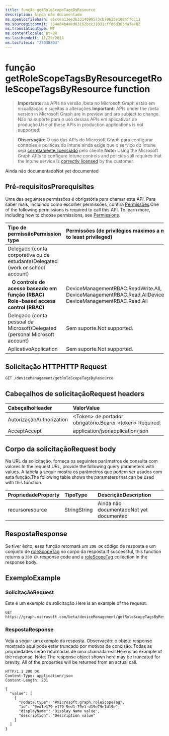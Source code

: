 ```yaml
---
title: função getRoleScopeTagsByResource
description: Ainda não documentado
ms.openlocfilehash: c6ccea13ee3b3314099573cb79625e1084ffdc13
ms.sourcegitcommit: 334e84b4aed63162bcc31831cffd6d363dafee02
ms.translationtype: MT
ms.contentlocale: pt-BR
ms.lasthandoff: 11/29/2018
ms.locfileid: "27038803"
---
```

# <a name="getrolescopetagsbyresource-function"></a><span data-ttu-id="7862b-103">função getRoleScopeTagsByResource</span><span class="sxs-lookup"><span data-stu-id="7862b-103">getRoleScopeTagsByResource function</span></span>

> <span data-ttu-id="7862b-104">**Importante:** as APIs na versão /beta no Microsoft Graph estão em visualização e sujeitas a alterações.</span><span class="sxs-lookup"><span data-stu-id="7862b-104">**Important:** APIs under the /beta version in Microsoft Graph are in preview and are subject to change.</span></span> <span data-ttu-id="7862b-105">Não há suporte para o uso dessas APIs em aplicativos de produção.</span><span class="sxs-lookup"><span data-stu-id="7862b-105">Use of these APIs in production applications is not supported.</span></span>

> <span data-ttu-id="7862b-106">**Observação:** O uso das APIs do Microsoft Graph para configurar controles e políticas do Intune ainda exige que o serviço do Intune seja [corretamente licenciado](https://go.microsoft.com/fwlink/?linkid=839381) pelo cliente.</span><span class="sxs-lookup"><span data-stu-id="7862b-106">**Note:** Using the Microsoft Graph APIs to configure Intune controls and policies still requires that the Intune service is [correctly licensed](https://go.microsoft.com/fwlink/?linkid=839381) by the customer.</span></span>

<span data-ttu-id="7862b-107">Ainda não documentado</span><span class="sxs-lookup"><span data-stu-id="7862b-107">Not yet documented</span></span>
## <a name="prerequisites"></a><span data-ttu-id="7862b-108">Pré-requisitos</span><span class="sxs-lookup"><span data-stu-id="7862b-108">Prerequisites</span></span>
<span data-ttu-id="7862b-p102">Uma das seguintes permissões é obrigatória para chamar esta API. Para saber mais, incluindo como escolher permissões, confira [Permissões](/graph/permissions-reference).</span><span class="sxs-lookup"><span data-stu-id="7862b-p102">One of the following permissions is required to call this API. To learn more, including how to choose permissions, see [Permissions](/graph/permissions-reference).</span></span>

|<span data-ttu-id="7862b-111">Tipo de permissão</span><span class="sxs-lookup"><span data-stu-id="7862b-111">Permission type</span></span>|<span data-ttu-id="7862b-112">Permissões (de privilégios máximos a mínimos)</span><span class="sxs-lookup"><span data-stu-id="7862b-112">Permissions (from most to least privileged)</span></span>|
|:---|:---|
|<span data-ttu-id="7862b-113">Delegado (conta corporativa ou de estudante)</span><span class="sxs-lookup"><span data-stu-id="7862b-113">Delegated (work or school account)</span></span>||
| <span data-ttu-id="7862b-114">&nbsp;&nbsp; **O controle de acesso baseado em função (RBAC)**</span><span class="sxs-lookup"><span data-stu-id="7862b-114">&nbsp; &nbsp; **Role-based access control (RBAC)**</span></span> | <span data-ttu-id="7862b-115">DeviceManagementRBAC.ReadWrite.All, DeviceManagementRBAC.Read.All</span><span class="sxs-lookup"><span data-stu-id="7862b-115">DeviceManagementRBAC.ReadWrite.All, DeviceManagementRBAC.Read.All</span></span>|
|<span data-ttu-id="7862b-116">Delegado (conta pessoal da Microsoft)</span><span class="sxs-lookup"><span data-stu-id="7862b-116">Delegated (personal Microsoft account)</span></span>|<span data-ttu-id="7862b-117">Sem suporte.</span><span class="sxs-lookup"><span data-stu-id="7862b-117">Not supported.</span></span>|
|<span data-ttu-id="7862b-118">Aplicativo</span><span class="sxs-lookup"><span data-stu-id="7862b-118">Application</span></span>|<span data-ttu-id="7862b-119">Sem suporte.</span><span class="sxs-lookup"><span data-stu-id="7862b-119">Not supported.</span></span>|

## <a name="http-request"></a><span data-ttu-id="7862b-120">Solicitação HTTP</span><span class="sxs-lookup"><span data-stu-id="7862b-120">HTTP Request</span></span>
<!-- {
  "blockType": "ignored"
}
-->
``` http
GET /deviceManagement/getRoleScopeTagsByResource
```

## <a name="request-headers"></a><span data-ttu-id="7862b-121">Cabeçalhos de solicitação</span><span class="sxs-lookup"><span data-stu-id="7862b-121">Request headers</span></span>
|<span data-ttu-id="7862b-122">Cabeçalho</span><span class="sxs-lookup"><span data-stu-id="7862b-122">Header</span></span>|<span data-ttu-id="7862b-123">Valor</span><span class="sxs-lookup"><span data-stu-id="7862b-123">Value</span></span>|
|:---|:---|
|<span data-ttu-id="7862b-124">Autorização</span><span class="sxs-lookup"><span data-stu-id="7862b-124">Authorization</span></span>|<span data-ttu-id="7862b-125">&lt;Token&gt; de portador obrigatório.</span><span class="sxs-lookup"><span data-stu-id="7862b-125">Bearer &lt;token&gt; Required.</span></span>|
|<span data-ttu-id="7862b-126">Accept</span><span class="sxs-lookup"><span data-stu-id="7862b-126">Accept</span></span>|<span data-ttu-id="7862b-127">application/json</span><span class="sxs-lookup"><span data-stu-id="7862b-127">application/json</span></span>|

## <a name="request-body"></a><span data-ttu-id="7862b-128">Corpo da solicitação</span><span class="sxs-lookup"><span data-stu-id="7862b-128">Request body</span></span>
<span data-ttu-id="7862b-129">Na URL da solicitação, forneça os seguintes parâmetros de consulta com valores.</span><span class="sxs-lookup"><span data-stu-id="7862b-129">In the request URL, provide the following query parameters with values.</span></span>
<span data-ttu-id="7862b-130">A tabela a seguir mostra os parâmetros que podem ser usados com esta função.</span><span class="sxs-lookup"><span data-stu-id="7862b-130">The following table shows the parameters that can be used with this function.</span></span>

|<span data-ttu-id="7862b-131">Propriedade</span><span class="sxs-lookup"><span data-stu-id="7862b-131">Property</span></span>|<span data-ttu-id="7862b-132">Tipo</span><span class="sxs-lookup"><span data-stu-id="7862b-132">Type</span></span>|<span data-ttu-id="7862b-133">Descrição</span><span class="sxs-lookup"><span data-stu-id="7862b-133">Description</span></span>|
|:---|:---|:---|
|<span data-ttu-id="7862b-134">recurso</span><span class="sxs-lookup"><span data-stu-id="7862b-134">resource</span></span>|<span data-ttu-id="7862b-135">String</span><span class="sxs-lookup"><span data-stu-id="7862b-135">String</span></span>|<span data-ttu-id="7862b-136">Ainda não documentado</span><span class="sxs-lookup"><span data-stu-id="7862b-136">Not yet documented</span></span>|



## <a name="response"></a><span data-ttu-id="7862b-137">Resposta</span><span class="sxs-lookup"><span data-stu-id="7862b-137">Response</span></span>
<span data-ttu-id="7862b-138">Se tiver êxito, essa função retornará um `200 OK` código de resposta e um conjunto de [roleScopeTag](../resources/intune-rbac-rolescopetag.md) no corpo da resposta.</span><span class="sxs-lookup"><span data-stu-id="7862b-138">If successful, this function returns a `200 OK` response code and a [roleScopeTag](../resources/intune-rbac-rolescopetag.md) collection in the response body.</span></span>

## <a name="example"></a><span data-ttu-id="7862b-139">Exemplo</span><span class="sxs-lookup"><span data-stu-id="7862b-139">Example</span></span>
### <a name="request"></a><span data-ttu-id="7862b-140">Solicitação</span><span class="sxs-lookup"><span data-stu-id="7862b-140">Request</span></span>
<span data-ttu-id="7862b-141">Este é um exemplo da solicitação.</span><span class="sxs-lookup"><span data-stu-id="7862b-141">Here is an example of the request.</span></span>
``` http
GET https://graph.microsoft.com/beta/deviceManagement/getRoleScopeTagsByResource(resource='parameterValue')
```

### <a name="response"></a><span data-ttu-id="7862b-142">Resposta</span><span class="sxs-lookup"><span data-stu-id="7862b-142">Response</span></span>
<span data-ttu-id="7862b-p104">Veja a seguir um exemplo da resposta. Observação: o objeto response mostrado aqui pode estar truncado por motivos de concisão. Todas as propriedades serão retornadas de uma chamada real.</span><span class="sxs-lookup"><span data-stu-id="7862b-p104">Here is an example of the response. Note: The response object shown here may be truncated for brevity. All of the properties will be returned from an actual call.</span></span>
``` http
HTTP/1.1 200 OK
Content-Type: application/json
Content-Length: 231

{
  "value": [
    {
      "@odata.type": "#microsoft.graph.roleScopeTag",
      "id": "9ed1e179-e179-9ed1-79e1-d19e79e1d19e",
      "displayName": "Display Name value",
      "description": "Description value"
    }
  ]
}
```



